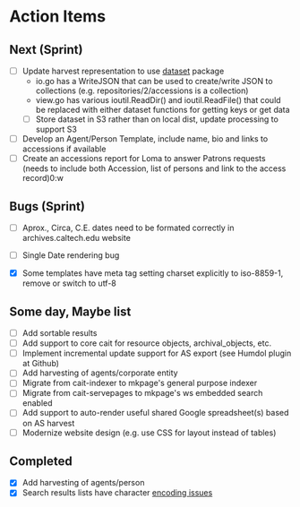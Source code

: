 
# Action Items

## Next (Sprint)

+ [ ] Update harvest representation to use [dataset](https://caltechlibrary.github.io/dataset) package
    + io.go has a WriteJSON that can be used to create/write JSON to collections (e.g. repositories/2/accessions is a collection)
    + view.go has various ioutil.ReadDir() and ioutil.ReadFile() that could be replaced with either dataset functions for getting keys or get data
    + [ ] Store dataset in S3 rather than on local dist, update processing to support S3
+ [ ] Develop an Agent/Person Template, include name, bio and links to accessions if available
+ [ ] Create an accessions report for Loma to answer Patrons requests (needs to include both Accession, list of persons and link to the access record)0:w

## Bugs (Sprint)

+ [ ] Aprox., Circa, C.E. dates need to be formated correctly in archives.caltech.edu website
+ [ ] Single Date rendering bug
+ [x] Some templates have meta tag setting charset explicitly to iso-8859-1, remove or switch to utf-8


## Some day, Maybe list

+ [ ] Add sortable results
+ [ ] Add support to core cait for resource objects, archival_objects, etc.
+ [ ] Implement incremental update support for AS export (see Humdol plugin at Github)
+ [ ] Add harvesting of agents/corporate entity
+ [ ] Migrate from cait-indexer to mkpage's general purpose indexer
+ [ ] Migrate from cait-servepages to mkpage's ws embedded search enabled
+ [ ] Add support to auto-render useful shared Google spreadsheet(s) based on AS harvest
+ [ ] Modernize website design (e.g. use CSS for layout instead of tables)
 
## Completed

+ [x] Add harvesting of agents/person
+ [x] Search results lists have character [encoding issues](http://archives.caltech.edu/search/basic/?q=Marble&-search.x=7&-search.y=0)
